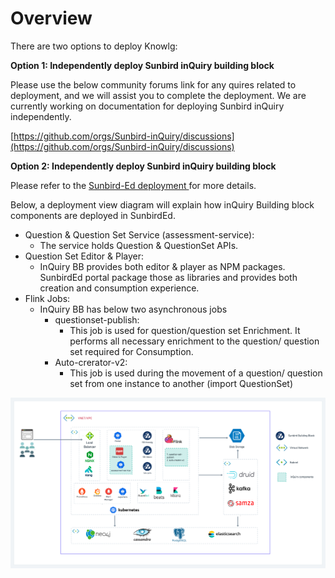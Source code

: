 # Overview

There are two options to deploy Knowlg:

**Option 1: Independently deploy Sunbird inQuiry building block**

Please use the below community forums link for any quires related to deployment, and we will assist you to complete the deployment. We are currently working on documentation for deploying Sunbird inQuiry independently.

[https://github.com/orgs/Sunbird-inQuiry/discussions](https://github.com/orgs/Sunbird-inQuiry/discussions)

**Option 2: Independently deploy Sunbird inQuiry  building block**

Please refer to the [Sunbird-Ed deployment ](https://ed.sunbird.org/use/prerequisites-for-your-own-sunbird-ed-instance)for more details.

Below, a deployment view diagram will explain how inQuiry Building block components are deployed in SunbirdEd.&#x20;

* Question & Question Set Service (assessment-service):
  * The service holds Question & QuestionSet APIs.
* Question Set Editor & Player:&#x20;
  * InQuiry BB provides both editor & player as  NPM packages. SunbirdEd portal package those as libraries and provides both creation and consumption experience.
* Flink Jobs:
  * InQuiry BB has below two asynchronous jobs&#x20;
    * questionset-publish:
      * This job is used for question/question set Enrichment. It performs all necessary enrichment to the question/ question set required for Consumption.
    * Auto-crerator-v2:
      * This job is used during the movement of a question/ question set from one instance to another (import QuestionSet)

![](../.gitbook/assets/inQuiry.png)
